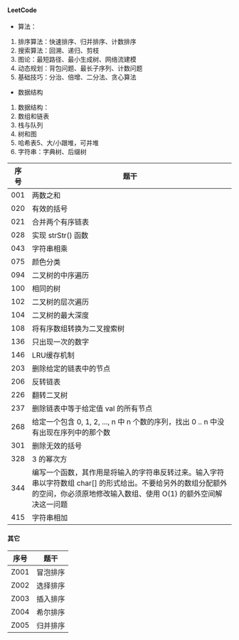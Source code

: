 #### LeetCode

* 算法：
1. 排序算法：快速排序、归并排序、计数排序
1. 搜索算法：回溯、递归、剪枝
1. 图论：最短路径、最小生成树、网络流建模
1. 动态规划：背包问题、最长子序列、计数问题
1. 基础技巧：分治、倍增、二分法、贪心算法

* 数据结构
1. 数据结构：
1. 数组和链表
1. 栈与队列
1. 树和图
1. 哈希表5、大/小跟堆，可并堆
1. 字符串：字典树、后缀树


序号 |题干 | 
---|---
001   |两数之和             |
020   |有效的括号           |
021   |合并两个有序链表      |
028   |实现 strStr() 函数   |
043   |字符串相乘   |
075   |颜色分类             |
094   |二叉树的中序遍历             |
100   |相同的树             |
102   |二叉树的层次遍历             |
104   |二叉树的最大深度             |
108   |将有序数组转换为二叉搜索树             |
136   |只出现一次的数字             |
146   |LRU缓存机制          |
203   |删除给定的链表中的节点 | 
206   |反转链表 | 
226   |翻转二叉树 | 
237   |删除链表中等于给定值 val 的所有节点 | 
268   |给定一个包含 0, 1, 2, ..., n 中 n 个数的序列，找出 0 .. n 中没有出现在序列中的那个数 | 
301   |删除无效的括号      |
328   |3 的幂次方      |
344   |编写一个函数，其作用是将输入的字符串反转过来。输入字符串以字符数组 char[] 的形式给出。不要给另外的数组分配额外的空间，你必须原地修改输入数组、使用 O(1) 的额外空间解决这一问题 | 
415   |字符串相加      |


#### 其它

序号 |题干 | 
---|---
Z001   |冒泡排序             |
Z002   |选择排序             |
Z003   |插入排序             |
Z004   |希尔排序             |
Z005   |归并排序             |